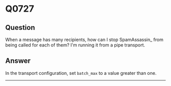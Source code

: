 Q0727
=====

Question
--------

When a message has many recipients, how can I stop SpamAssassin\_ from
being called for each of them? I'm running it from a pipe transport.

Answer
------

In the transport configuration, set `batch_max` to a value greater than
one.

* * * * *
